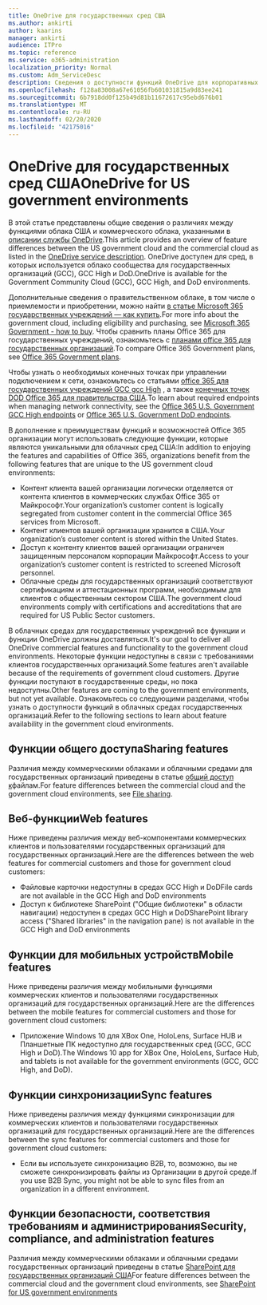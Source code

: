 ```yaml
---
title: OneDrive для государственных сред США
ms.author: ankirti
author: kaarins
manager: ankirti
audience: ITPro
ms.topic: reference
ms.service: o365-administration
localization_priority: Normal
ms.custom: Adm_ServiceDesc
description: Сведения о доступности функций OneDrive для корпоративных пользователей США.
ms.openlocfilehash: f128a83008a67e61056fb601031815a9d83ee241
ms.sourcegitcommit: 6b7918dd0f125b49d81b11672617c95ebd676b01
ms.translationtype: MT
ms.contentlocale: ru-RU
ms.lasthandoff: 02/20/2020
ms.locfileid: "42175016"
---
```

# <a name="onedrive-for-us-government-environments"></a><span data-ttu-id="d1274-103">OneDrive для государственных сред США</span><span class="sxs-lookup"><span data-stu-id="d1274-103">OneDrive for US government environments</span></span>

<span data-ttu-id="d1274-104">В этой статье представлены общие сведения о различиях между функциями облака США и коммерческого облака, указанными в [описании службы OneDrive](/office365/servicedescriptions/onedrive-for-business-service-description).</span><span class="sxs-lookup"><span data-stu-id="d1274-104">This article provides an overview of feature differences between the US government cloud and the commercial cloud as listed in the [OneDrive service description](/office365/servicedescriptions/onedrive-for-business-service-description).</span></span> <span data-ttu-id="d1274-105">OneDrive доступен для сред, в которых используется облако сообщества для государственных организаций (GCC), GCC High и DoD.</span><span class="sxs-lookup"><span data-stu-id="d1274-105">OneDrive is available for the Government Community Cloud (GCC), GCC High, and DoD environments.</span></span> 

<span data-ttu-id="d1274-106">Дополнительные сведения о правительственном облаке, в том числе о приемлемости и приобретении, можно найти [в статье Microsoft 365 государственных учреждений — как купить](/office365/servicedescriptions/office-365-platform-service-description/office-365-us-government/microsoft-365-government-how-to-buy).</span><span class="sxs-lookup"><span data-stu-id="d1274-106">For more info about the government cloud, including eligibility and purchasing, see [Microsoft 365 Government - how to buy](/office365/servicedescriptions/office-365-platform-service-description/office-365-us-government/microsoft-365-government-how-to-buy).</span></span> <span data-ttu-id="d1274-107">Чтобы сравнить планы Office 365 для государственных учреждений, ознакомьтесь с [планами office 365 для государственных организаций](https://www.microsoft.com/microsoft-365/government/compare-office-365-government-plans?rtc=1#EligibilityRequirements).</span><span class="sxs-lookup"><span data-stu-id="d1274-107">To compare Office 365 Government plans, see [Office 365 Government plans](https://www.microsoft.com/microsoft-365/government/compare-office-365-government-plans?rtc=1#EligibilityRequirements).</span></span>

<span data-ttu-id="d1274-108">Чтобы узнать о необходимых конечных точках при управлении подключением к сети, ознакомьтесь со статьями [office 365 для государственных учреждений GCC gcc High](/office365/enterprise/office-365-u-s-government-gcc-high-endpoints#sharepoint-online-and-onedrive-for-business) , а также [конечных точек DOD Office 365 для правительства США](/office365/enterprise/office-365-u-s-government-dod-endpoints#sharepoint-online-and-onedrive-for-business).</span><span class="sxs-lookup"><span data-stu-id="d1274-108">To learn about required endpoints when managing network connectivity, see the [Office 365 U.S. Government GCC High endpoints](/office365/enterprise/office-365-u-s-government-gcc-high-endpoints#sharepoint-online-and-onedrive-for-business) or [Office 365 U.S. Government DoD endpoints](/office365/enterprise/office-365-u-s-government-dod-endpoints#sharepoint-online-and-onedrive-for-business).</span></span>

<span data-ttu-id="d1274-109">В дополнение к преимуществам функций и возможностей Office 365 организации могут использовать следующие функции, которые являются уникальными для облачных сред США:</span><span class="sxs-lookup"><span data-stu-id="d1274-109">In addition to enjoying the features and capabilities of Office 365, organizations benefit from the following features that are unique to the US government cloud environments:</span></span>

-   <span data-ttu-id="d1274-110">Контент клиента вашей организации логически отделяется от контента клиентов в коммерческих службах Office 365 от Майкрософт.</span><span class="sxs-lookup"><span data-stu-id="d1274-110">Your organization’s customer content is logically segregated from customer content in the commercial Office 365 services from Microsoft.</span></span>
-   <span data-ttu-id="d1274-111">Контент клиентов вашей организации хранится в США.</span><span class="sxs-lookup"><span data-stu-id="d1274-111">Your organization’s customer content is stored within the United States.</span></span>
-   <span data-ttu-id="d1274-112">Доступ к контенту клиентов вашей организации ограничен защищенным персоналом корпорации Майкрософт.</span><span class="sxs-lookup"><span data-stu-id="d1274-112">Access to your organization’s customer content is restricted to screened Microsoft personnel.</span></span>
-   <span data-ttu-id="d1274-113">Облачные среды для государственных организаций соответствуют сертификациям и аттестационных программ, необходимым для клиентов с общественным сектором США.</span><span class="sxs-lookup"><span data-stu-id="d1274-113">The government cloud environments comply with certifications and accreditations that are required for US Public Sector customers.</span></span>

<span data-ttu-id="d1274-114">В облачных средах для государственных учреждений все функции и функции OneDrive должны доставляться.</span><span class="sxs-lookup"><span data-stu-id="d1274-114">It's our goal to deliver all OneDrive commercial features and functionality to the government cloud environments.</span></span> <span data-ttu-id="d1274-115">Некоторые функции недоступны в связи с требованиями клиентов государственных организаций.</span><span class="sxs-lookup"><span data-stu-id="d1274-115">Some features aren't available because of the requirements of government cloud customers.</span></span> <span data-ttu-id="d1274-116">Другие функции поступают в государственные среды, но пока недоступны.</span><span class="sxs-lookup"><span data-stu-id="d1274-116">Other features are coming to the government environments, but not yet available.</span></span> <span data-ttu-id="d1274-117">Ознакомьтесь со следующими разделами, чтобы узнать о доступности функций в облачных средах государственных организаций.</span><span class="sxs-lookup"><span data-stu-id="d1274-117">Refer to the following sections to learn about feature availability in the government cloud environments.</span></span>

## <a name="sharing-features"></a><span data-ttu-id="d1274-118">Функции общего доступа</span><span class="sxs-lookup"><span data-stu-id="d1274-118">Sharing features</span></span>

<span data-ttu-id="d1274-119">Различия между коммерческими облаками и облачными средами для государственных организаций приведены в статье [общий доступ к](/office365/servicedescriptions/office-365-platform-service-description/office-365-us-government/gcc-high-and-dod#file-sharing)файлам.</span><span class="sxs-lookup"><span data-stu-id="d1274-119">For feature differences between the commercial cloud and the government cloud environments, see [File sharing](/office365/servicedescriptions/office-365-platform-service-description/office-365-us-government/gcc-high-and-dod#file-sharing).</span></span>

## <a name="web-features"></a><span data-ttu-id="d1274-120">Веб-функции</span><span class="sxs-lookup"><span data-stu-id="d1274-120">Web features</span></span>

<span data-ttu-id="d1274-121">Ниже приведены различия между веб-компонентами коммерческих клиентов и пользователями государственных организаций для государственных организаций.</span><span class="sxs-lookup"><span data-stu-id="d1274-121">Here are the differences between the web features for commercial customers and those for government cloud customers:</span></span>

- <span data-ttu-id="d1274-122">Файловые карточки недоступны в средах GCC High и DoD</span><span class="sxs-lookup"><span data-stu-id="d1274-122">File cards are not available in the GCC High and DoD environments</span></span>
- <span data-ttu-id="d1274-123">Доступ к библиотеке SharePoint ("Общие библиотеки" в области навигации) недоступен в средах GCC High и DoD</span><span class="sxs-lookup"><span data-stu-id="d1274-123">SharePoint library access ("Shared libraries" in the navigation pane) is not available in the GCC High and DoD environments</span></span>

## <a name="mobile-features"></a><span data-ttu-id="d1274-124">Функции для мобильных устройств</span><span class="sxs-lookup"><span data-stu-id="d1274-124">Mobile features</span></span>

<span data-ttu-id="d1274-125">Ниже приведены различия между мобильными функциями коммерческих клиентов и пользователями государственных организаций для государственных организаций.</span><span class="sxs-lookup"><span data-stu-id="d1274-125">Here are the differences between the mobile features for commercial customers and those for government cloud customers:</span></span>

- <span data-ttu-id="d1274-126">Приложение Windows 10 для XBox One, HoloLens, Surface HUB и Планшетные ПК недоступно для государственных сред (GCC, GCC High и DoD).</span><span class="sxs-lookup"><span data-stu-id="d1274-126">The Windows 10 app for XBox One, HoloLens, Surface Hub, and tablets is not available for the government environments (GCC, GCC High, and DoD).</span></span>

## <a name="sync-features"></a><span data-ttu-id="d1274-127">Функции синхронизации</span><span class="sxs-lookup"><span data-stu-id="d1274-127">Sync features</span></span>

<span data-ttu-id="d1274-128">Ниже приведены различия между функциями синхронизации для коммерческих клиентов и пользователями государственных организаций для государственных организаций.</span><span class="sxs-lookup"><span data-stu-id="d1274-128">Here are the differences between the sync features for commercial customers and those for government cloud customers:</span></span>

- <span data-ttu-id="d1274-129">Если вы используете синхронизацию B2B, то, возможно, вы не сможете синхронизировать файлы из Организации в другой среде.</span><span class="sxs-lookup"><span data-stu-id="d1274-129">If you use B2B Sync, you might not be able to sync files from an organization in a different environment.</span></span>

## <a name="security-compliance-and-administration-features"></a><span data-ttu-id="d1274-130">Функции безопасности, соответствия требованиям и администрирования</span><span class="sxs-lookup"><span data-stu-id="d1274-130">Security, compliance, and administration features</span></span>

<span data-ttu-id="d1274-131">Различия между коммерческими облаками и облачными средами государственных организаций приведены в статье [SharePoint для государственных организаций США](sharepoint.md)</span><span class="sxs-lookup"><span data-stu-id="d1274-131">For feature differences between the commercial cloud and the government cloud environments, see [SharePoint for US government environments](sharepoint.md)</span></span>


